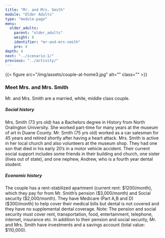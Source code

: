 ```yaml
---
title: "Mr. and Mrs. Smith"
module: "Older Adults"
type: "module-page"
menu:
  older_adults:
    parent: "older_adults"
    weight: 8
    identifier: "mr-and-mrs-smith"
    pre: 4
depth: 4
next: "../scenario-1/"
previous: "../activity/"
---
```

<div class="pageblock right img-polaroid img-rounded">
<div class="caption">
</div>{{< figure src="/img/assets/couple-at-home3.jpg" alt="" class="" >}}</div><h3>Meet Mrs. and Mrs. Smith</h3><div class="pageblock"><p>Mr. and Mrs. Smith are a married, white, middle class couple.</p>
<h5>Social history</h5>
<p>Mrs. Smith (73 yrs old) has a Bachelors degree in History from North Oralington University. She worked part-time for many years at the museum of art in Duane County. Mr. Smith (75 yrs old) worked as a car salesman for 45 years and retired shortly after having a heart attack. Mrs. Smith is active in her local church and also volunteers at the museum shop. They had one son that died in his early 20’s in a motor vehicle accident. Their current social support includes some friends in their building and church, one sister (lives out of state), and one nephew, Andrew, who is a fourth year dental student.</p>
<h5>Economic history</h5>
<p>The couple has a rent-stabilized apartment (current rent: $1200/month), which they pay for from Mr. Smith’s pension ($3,000/month) and Social security ($2,000/month). They have Medicare (Part A,B and D) ($300/month) to help cover their medical bills but dental is not covered and they have no supplemental dental coverage. Note: The pension and social security must cover rent, transportation, food, entertainment, telephone, internet, insurance etc.  In addition to their pension and social security, Mr. and Mrs. Smith have investments and a savings account (total value: $110,000).</p>
</div>